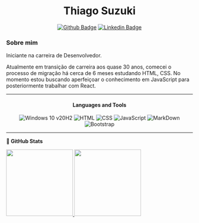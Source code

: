 <div align="center"><h1>Thiago Suzuki</h1>

[![Github Badge](https://img.shields.io/badge/-Github-000?style=flat-square&logo=Github&logoColor=white&link=https://github.com/ThiagoSuzuki)](https://github.com/ThiagoSuzuki)
[![Linkedin Badge](https://img.shields.io/badge/-LinkedIn-blue?style=flat-square&logo=Linkedin&logoColor=white&link=https://www.linkedin.com/in/thiago-marcus-suzuki-72887096/)](https://www.linkedin.com/in/thiago-suzuki//)</div>
<div>
<h3>Sobre mim</h3>

Iniciante na carreira de Desenvolvedor.

Atualmente em transição de carreira aos quase 30 anos, comecei o processo de migração há cerca de 6 meses estudando HTML, CSS. No momento estou buscando aperfeiçoar o conhecimento em JavaScript para posteriormente trabalhar com React.

</div>

<hr>
<div align="center">
<h4 align="center">Languages and Tools</h4>
  
![Windows 10 v20H2](https://img.shields.io/badge/Windows-0078D6?style=for-the-badge&logo=windows&logoColor=white)
![HTML](https://img.shields.io/badge/HTML-239120?style=for-the-badge&logo=html5&logoColor=white)
![CSS](https://img.shields.io/badge/CSS-239120?&style=for-the-badge&logo=css3&logoColor=white)
![JavaScript](https://img.shields.io/badge/JavaScript-F7DF1E?style=for-the-badge&logo=javascript&logoColor=black)
![MarkDown](https://img.shields.io/badge/Markdown-000000?style=for-the-badge&logo=markdown&logoColor=white)
![Bootstrap](https://img.shields.io/badge/Bootstrap-563D7C?style=for-the-badge&logo=bootstrap&logoColor=white)
</div>

<hr>

<b>:milky_way: GitHub Stats</b><br>

<div>
  <a href="https://github.com/ThiagoSuzuki/github-readme-stats">
    <img height="180em" src="https://github-readme-stats.vercel.app/api/?username=ThiagoSuzuki&show_icons=true&theme=tokyonight" />
    <img height="180em" src="https://github-readme-stats.vercel.app/api/top-langs/?username=ThiagoSuzuki&&layout=compact&theme=tokyonight" />
  </a>
</div>
